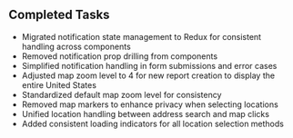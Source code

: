 ## Completed Tasks

- Migrated notification state management to Redux for consistent handling across components
- Removed notification prop drilling from components
- Simplified notification handling in form submissions and error cases
- Adjusted map zoom level to 4 for new report creation to display the entire United States
- Standardized default map zoom level for consistency
- Removed map markers to enhance privacy when selecting locations
- Unified location handling between address search and map clicks
- Added consistent loading indicators for all location selection methods
